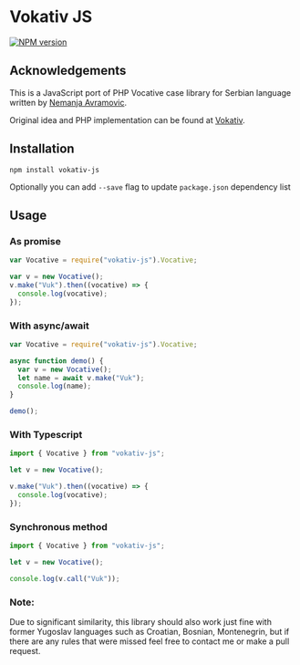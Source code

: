 # Vokativ JS

[![NPM version](https://img.shields.io/badge/Latest%20Version-3.2.2-green.svg)](https://www.npmjs.com/package/vokativ-js)

## Acknowledgements

This is a JavaScript port of PHP Vocative case library for Serbian language written by [Nemanja Avramovic](https://github.com/avramovic).

Original idea and PHP implementation can be found at [Vokativ](https://github.com/avramovic/Vokativ).

## Installation

`npm install vokativ-js`

Optionally you can add `--save` flag to update `package.json` dependency list

## Usage

### As promise

```javascript
var Vocative = require("vokativ-js").Vocative;

var v = new Vocative();
v.make("Vuk").then((vocative) => {
  console.log(vocative);
});
```

### With async/await

```javascript
var Vocative = require("vokativ-js").Vocative;

async function demo() {
  var v = new Vocative();
  let name = await v.make("Vuk");
  console.log(name);
}

demo();
```

### With Typescript

```typescript
import { Vocative } from "vokativ-js";

let v = new Vocative();

v.make("Vuk").then((vocative) => {
  console.log(vocative);
});
```

### Synchronous method

```typescript
import { Vocative } from "vokativ-js";

let v = new Vocative();

console.log(v.call("Vuk"));
```

### Note:

Due to significant similarity, this library should also work just fine with former Yugoslav languages such as Croatian, Bosnian, Montenegrin, but if there are any rules that were missed feel free to contact me or make a pull request.
